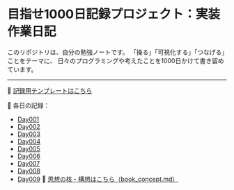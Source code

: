 # 目指せ1000日記録プロジェクト：実装作業日記

このリポジトリは、自分の勉強ノートです。
「操る」「可視化する」「つなげる」ことをテーマに、
日々のプログラミングや考えたことを1000日かけて書き留めています。

---

📌 [記録用テンプレートはこちら](https://github.com/hiro-collab/book/blob/main/1000_days_prompt_script.md)

📅 各日の記録：
- [Day001](https://github.com/hiro-collab/book/blob/main/Day001.md)
- [Day002](https://github.com/hiro-collab/book/blob/main/Day002.md)
- [Day003](https://github.com/hiro-collab/book/blob/main/Day003.md)
- [Day004](https://github.com/hiro-collab/book/blob/main/Day004.md)
- [Day005](https://github.com/hiro-collab/book/blob/main/Day005.md)
- [Day006](https://github.com/hiro-collab/book/blob/main/Day006.md)
- [Day007](https://github.com/hiro-collab/book/blob/main/Day007.md)
- [Day008](https://github.com/hiro-collab/book/blob/main/Day008.md)
- [Day009](https://github.com/hiro-collab/book/blob/main/Day009.md)
📖 [思想の核・構想はこちら（book_concept.md）](https://github.com/hiro-collab/book/blob/main/book_concept.md)
